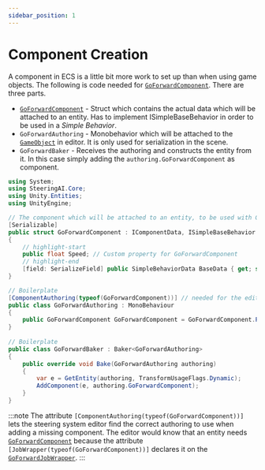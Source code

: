 ```yaml
---
sidebar_position: 1
---
```


# Component Creation

A component in ECS is a little bit more work to set up than when using game objects. The following is code needed for [`GoForwardComponent`](/docs/documentation-defaults/behaviors/simple-behaviors/go-foward#goforwardcomponent). There are three parts. 

- [`GoForwardComponent`](/docs/documentation-defaults/behaviors/simple-behaviors/go-foward#goforwardcomponent) - Struct which contains the actual data which will be attached to an entity. Has to implement ISimpleBaseBehavior in order to be used in a *Simple Behavior*.
- `GoForwardAuthoring` - Monobehavior which will be attached to the [`GameObject`](https://docs.unity3d.com/ScriptReference/GameObject.html) in editor. It is only used for serialization in the scene.
- `GoForwardBaker` - Receives the authoring and constructs the entity from it. In this case simply adding the `authoring.GoForwardComponent` as component.

```csharp title="GoForwardAuthoring.cs"
using System;
using SteeringAI.Core;
using Unity.Entities;
using UnityEngine;

// The component which will be attached to an entity, to be used with GoForwardJobWrapper
[Serializable]
public struct GoForwardComponent : IComponentData, ISimpleBaseBehavior
{
    // highlight-start
    public float Speed; // Custom property for GoForwardComponent
    // highlight-end    
    [field: SerializeField] public SimpleBehaviorData BaseData { get; set; }
}

// Boilerplate
[ComponentAuthoring(typeof(GoForwardComponent))] // needed for the editor
public class GoForwardAuthoring : MonoBehaviour
{
    public GoForwardComponent GoForwardComponent = GoForwardComponent.Preset;
}
    
// Boilerplate
public class GoForwardBaker : Baker<GoForwardAuthoring>
{
    public override void Bake(GoForwardAuthoring authoring)
    {
        var e = GetEntity(authoring, TransformUsageFlags.Dynamic);
        AddComponent(e, authoring.GoForwardComponent);
    }
}
```

:::note
The attribute `[ComponentAuthoring(typeof(GoForwardComponent))]` lets the steering system editor find the correct authoring to use when adding a missing component. The editor would know that an entity needs [`GoForwardComponent`](/docs/documentation-defaults/behaviors/simple-behaviors/go-foward#goforwardcomponent) because the attribute `[JobWrapper(typeof(GoForwardComponent))]` declares it on the [`GoForwardJobWrapper`](/docs/documentation-defaults/behaviors/simple-behaviors/go-foward).
:::